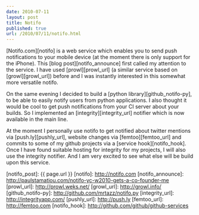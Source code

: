```yaml
---
date: 2010-07-11
layout: post
title: Notifo
published: true
url: /2010/07/11/notifo.html
---
```


[Notifo.com][notifo] is a web service which enables you to send push
notifications to your mobile device (at the moment there is only support
for the iPhone). This [blog post][notifo_announce] first called my attention
to the service. I have used [prowl][prowl_url] (a similar service based
on [growl][growl_url]) before and I was instantly interested in this
somewhat more versatile notifo.

On the same evening I decided to build a [python library][github_notifo-py],
to be able to easily notify users from python applications. I also thought it
would be cool to get push notifications from your CI server about your builds.
So I implemented an [integrity][integrity_url] notifier which is now available
in the main line.

At the moment I personally use notifo to get notified about twitter mentions
via [push.ly][pushly_url], website changes via [femtoo][femtoo_url] and commits to some of my
github projects via a [service hook][notifo_hook]. Once I have found suitable
hosting for integrity for my projects, I will also use the integrity notifier.
And I am very excited to see what else will be build upon this service.


[notifo_post]: {{ page.url }}
[notifo]: http://notifo.com
[notifo_announce]: http://paulstamatiou.com/notifo-yc-w2010-gets-a-co-founder-me
[prowl_url]: http://prowl.weks.net/
[growl_url]: http://growl.info/
[github_notifo-py]: http://github.com/mrtazz/notifo.py
[integrity_url]: http://integrityapp.com/
[pushly_url]: http://push.ly
[femtoo_url]: http://femtoo.com
[notifo_hook]: http://github.com/github/github-services
